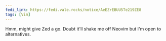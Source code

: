 ```yaml
---
fedi_link: https://fedi.vale.rocks/notice/AeEZrEBUU5Te219ZE8
tags: [Vim]
---
```


Hmm, might give Zed a go. Doubt it'll shake me off Neovim but I'm open to alternatives.
